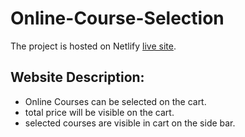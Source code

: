 # Online-Course-Selection
The project is hosted on Netlify [live site]().

## Website Description:
- Online Courses can be selected on the cart.
- total price will be visible on the cart.
- selected courses are visible in cart on the side bar.
